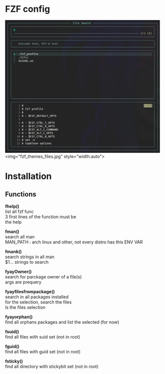 # FZF config

![Screenshot of files search](fzf_themes_files.jpg)
<picture>
    <img="fzf_themes_files.jpg" style="width:auto">
</picture>

# Installation

## Functions
**fhelp()**  
	 list all fzf func  
	 3 first lines of the function must be  
	 the help  
  
**fman()**  
	 search all man  
	 MAN_PATH : arch linux and other, not every distro has this ENV VAR  
  
**fmank()**  
	 search strings in all man  
	 $1... strings to search  
  
**fyayOwner()**  
	 search for parckage owner of a file(s)  
	 args are prequery  
  
**fyayfilesfrompackage()**  
	 search in all packages installed  
	 for the selection,  search the files  
	 ls the files selection  
  
**fyayorphan()**  
	 find all orphans packages and list the selected (for now)  
  
**fsuid()**  
	 find all files with suid set (not in root)  
  
**fguid()**  
	 find all files with guid set (not in root)  
	  
**fsticky()**  
	 find all directory with stickybit set (not in root)  
	  
	  

